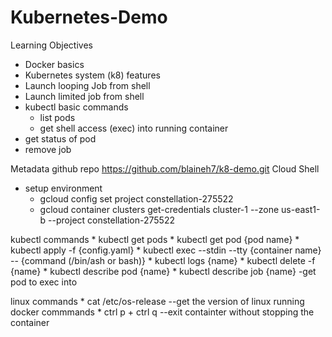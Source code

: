 # Kubernetes-Demo

Learning Objectives
  * Docker basics
  * Kubernetes system (k8) features
  * Launch looping Job from shell
  * Launch  limited job from shell
  * kubectl basic commands
    * list pods
    * get shell access (exec) into running container
  * get status of pod
  * remove job



Metadata
  github repo
    https://github.com/blaineh7/k8-demo.git
Cloud Shell
  * setup environment
    * gcloud config set project constellation-275522
    * gcloud container clusters get-credentials cluster-1 --zone us-east1-b  --project constellation-275522

  kubectl commands
    * kubectl get pods
    * kubectl get pod {pod name}
    * kubectl apply -f {config.yaml}
    * kubectl exec --stdin --tty {container name} -- {command (/bin/ash or bash)}
    * kubectl logs {name}
    * kubectl delete -f {name}
    * kubectl describe pod {name} 
    * kubectl describe job {name}  -get pod to exec into

  linux commands
    * cat /etc/os-release  --get the version of linux running
  docker commmands
    * ctrl p + ctrl q  --exit containter without stopping the container

